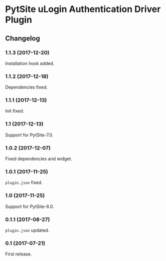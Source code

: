 # PytSite uLogin Authentication Driver Plugin


## Changelog


### 1.1.3 (2017-12-20)

Installation hook added.


### 1.1.2 (2017-12-18)

Dependencies fixed.


### 1.1.1 (2017-12-13)

Init fixed.


### 1.1 (2017-12-13)

Support for PytSite-7.0.


### 1.0.2 (2017-12-07)

Fixed dependencies and widget.


### 1.0.1 (2017-11-25)

`plugin.json` fixed.


### 1.0 (2017-11-25)

Support for PytSite-6.0.


### 0.1.1 (2017-08-27)

`plugin.json` updated.


### 0.1 (2017-07-21)

First release.

